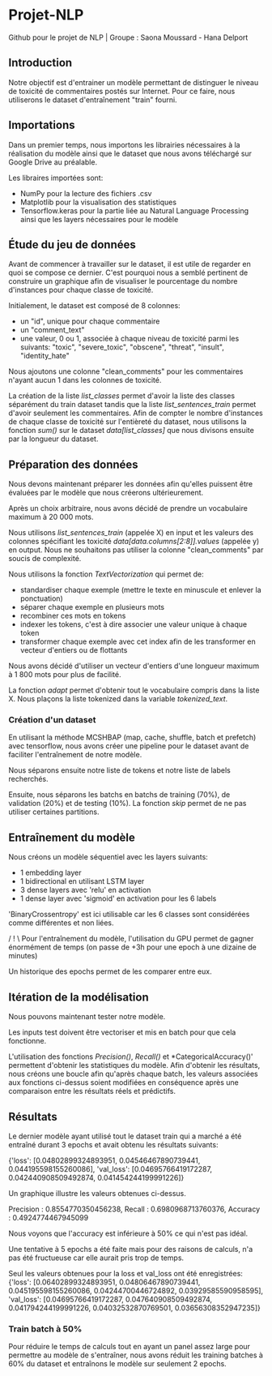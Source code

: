 # Projet-NLP
Github pour le projet de NLP | Groupe : Saona Moussard - Hana Delport

## Introduction

Notre objectif est d'entrainer un modèle permettant de distinguer le niveau de toxicité de commentaires postés sur Internet.
Pour ce faire, nous utiliserons le dataset d'entraînement "train" fourni.

## Importations

Dans un premier temps, nous importons les librairies nécessaires à la réalisation du modèle ainsi que le dataset que nous avons téléchargé sur Google Drive au préalable.

Les libraires importées sont:
- NumPy pour la lecture des fichiers .csv
- Matplotlib pour la visualisation des statistiques
- Tensorflow.keras pour la partie liée au Natural Language Processing ainsi que les layers nécessaires pour le modèle

## Étude du jeu de données

Avant de commencer à travailler sur le dataset, il est utile de regarder en quoi se compose ce dernier.
C'est pourquoi nous a semblé pertinent de construire un graphique afin de visualiser le pourcentage du nombre d'instances pour chaque classe de toxicité.

Initialement, le dataset est composé de 8 colonnes:
- un "id", unique pour chaque commentaire
- un "comment_text"
- une valeur, 0 ou 1, associée à chaque niveau de toxicité parmi les suivants: "toxic", "severe_toxic", "obscene", "threat", "insult", "identity_hate"

Nous ajoutons une colonne "clean_comments" pour les commentaires n'ayant aucun 1 dans les colonnes de toxicité.

La création de la liste *list_classes* permet d'avoir la liste des classes séparément du train dataset tandis que la liste *list_sentences_train* permet d'avoir seulement les commentaires.
Afin de compter le nombre d'instances de chaque classe de toxicité sur l'entièreté du dataset, nous utilisons la fonction *sum()* sur le dataset *data[list_classes]* que nous divisons ensuite par la longueur du dataset.

## Préparation des données

Nous devons maintenant préparer les données afin qu'elles puissent être évaluées par le modèle que nous créerons ultérieurement.

Après un choix arbitraire, nous avons décidé de prendre un vocabulaire maximum à 20 000 mots.

Nous utilisons *list_sentences_train* (appelée X) en input et les valeurs des colonnes spécifiant les toxicité *data[data.columns[2:8]].values* (appelée y) en output.
Nous ne souhaitons pas utiliser la colonne "clean_comments" par soucis de complexité.

Nous utilisons la fonction *TextVectorization* qui permet de:
- standardiser chaque exemple (mettre le texte en minuscule et enlever la ponctuation)
- séparer chaque exemple en plusieurs mots
- recombiner ces mots en tokens
- indexer les tokens, c'est à dire associer une valeur unique à chaque token
- transformer chaque exemple avec cet index afin de les transformer en vecteur d'entiers ou de flottants

Nous avons décidé d'utiliser un vecteur d'entiers d'une longueur maximum à 1 800 mots pour plus de facilité.

La fonction *adapt* permet d'obtenir tout le vocabulaire compris dans la liste X.
Nous plaçons la liste tokenized dans la variable *tokenized_text*.

### Création d'un dataset

En utilisant la méthode MCSHBAP (map, cache, shuffle, batch et prefetch) avec tensorflow, nous avons créer une pipeline pour le dataset avant de faciliter l'entraînement de notre modèle.

Nous séparons ensuite notre liste de tokens et notre liste de labels recherchés.

Ensuite, nous séparons les batchs en batchs de training (70%), de validation (20%) et de testing (10%).
La fonction *skip* permet de ne pas utiliser certaines partitions.

## Entraînement du modèle

Nous créons un modèle séquentiel avec les layers suivants:
- 1 embedding layer
- 1 bidirectional en utilisant LSTM layer
- 3 dense layers avec 'relu' en activation
- 1 dense layer avec 'sigmoid' en activation pour les 6 labels

'BinaryCrossentropy' est ici utilisable car les 6 classes sont considérées comme différentes et non liées.

/ ! \ Pour l'entraînement du modèle, l'utilisation du GPU permet de gagner énormément de temps (on passe de +3h pour une epoch à une dizaine de minutes)

Un historique des epochs permet de les comparer entre eux.

## Itération de la modélisation

Nous pouvons maintenant tester notre modèle.

Les inputs test doivent être vectoriser et mis en batch pour que cela fonctionne.

L'utilisation des fonctions *Precision()*, *Recall()* et *CategoricalAccuracy()' permettent d'obtenir les statistiques du modèle.
Afin d'obtenir les résultats, nous créons une boucle afin qu'après chaque batch, les valeurs associées aux fonctions ci-dessus soient modifiées en conséquence après une comparaison entre les résultats réels et prédictifs. 

## Résultats

Le dernier modèle ayant utilisé tout le dataset train qui a marché a été entraîné durant 3 epochs et avait obtenu les résultats suivants: 

{'loss': [0.04802899324893951,
  0.04546467890739441,
  0.044195598155260086],
 'val_loss': [0.04695766419172287,
  0.042440908509492874,
  0.041454244199991226]}

Un graphique illustre les valeurs obtenues ci-dessus.

Precision : 0.8554770350456238, Recall : 0.6980968713760376, Accuracy : 0.4924774467945099

Nous voyons que l'accuracy est inférieure à 50% ce qui n'est pas idéal.

Une tentative à 5 epochs a été faite mais pour des raisons de calculs, n'a pas été fructueuse car elle aurait pris trop de temps.

Seul les valeurs obtenues pour la loss et val_loss ont été enregistrées: 
{'loss': [0.06402899324893951,
  0.04806467890739441,
  0.045195598155260086,
  0.04244700446724892,
  0.03929585590958595],
 'val_loss': [0.04695766419172287,
  0.047640908509492874,
  0.041794244199991226,
  0.04032532870769501,
  0.03656308352947235]}

### Train batch à 50%
Pour réduire le temps de calculs tout en ayant un panel assez large pour permettre au modèle de s'entraîner, nous avons réduit les training batches à 60% du dataset et entraînons le modèle sur seulement 2 epochs.
